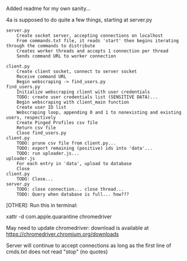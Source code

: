 Added readme for my own sanity...

4a is supposed to do quite a few things, starting at server.py

    server.py
        Create socket server, accepting connections on localhost
        From commands.txt file, it reads 'start' then begins iterating through the commands to distribute
        Creates worker threads and accepts 1 connection per thread
        Sends command URL to worker connection

    client.py
        Create client socket, connect to server socket
        Receive command URL
        Begin webscraping -> find_users.py
    find_users.py
        Initialize webscraping client with user credentials
        TODO: create user credentials list (SENSITIVE DATA)...
        Begin webscraping with client_main function
        Create user ID list
        Webscraping loop, appending 0 and 1 to nonexisting and existing users, respectively 
        Create Pinged Profiles csv file
        Return csv file
        Close find_users.py
    client.py
        TODO: prune csv file from client.py...
        TODO: export remaining (positive) ids into 'data'...
        TODO: run uploader.js...
    uploader.js
        For each entry in 'data', upload to database
        Close
    client.py
        TODO: Close...
    server.py
        TODO: close connection... close thread...
        TODO: Query when database is full... how???








[OTHER]:
Run this in terminal: 

xattr -d com.apple.quarantine chromedriver

May need to update chromedriver: 
download is available at https://chromedriver.chromium.org/downloads

Server will continue to accept connections as long as the 
first line of cmds.txt does not read "stop" (no quotes)